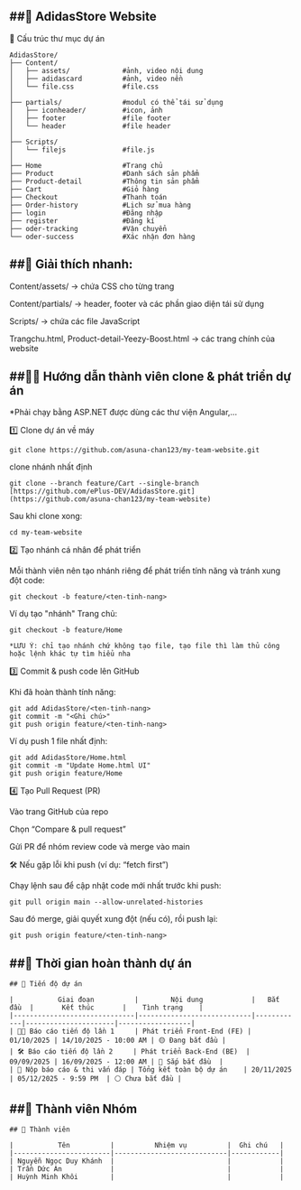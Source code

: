 ##🏪 AdidasStore Website
---
📁 Cấu trúc thư mục dự án
```
AdidasStore/
├── Content/
│   ├── assets/             #ảnh, video nội dung
│   ├── adidascard          #ảnh, video nền
│   └── file.css            #file.css
│        
├── partials/               #modul có thể tái sử dụng
│   ├── iconheader/         #icon, ảnh
│   ├── footer              #file footer
│   └── header              #file header
│ 
├── Scripts/
│   └── filejs              #file.js
│
├── Home                    #Trang chủ
├── Product                 #Danh sách sản phẩm
├── Product-detail          #Thông tin sản phẩm       
├── Cart                    #Giỏ hàng
├── Checkout                #Thanh toán
├── Order-history           #Lịch sử mua hàng
├── login                   #Đăng nhập
├── register                #Đăng kí
├── oder-tracking           #Vận chuyển
└── oder-success            #Xác nhận đơn hàng

```

##📌 Giải thích nhanh:
---
Content/assets/ → chứa CSS cho từng trang

Content/partials/ → header, footer và các phần giao diện tái sử dụng

Scripts/ → chứa các file JavaScript

Trangchu.html, Product-detail-Yeezy-Boost.html → các trang chính của website

##👩‍💻 Hướng dẫn thành viên clone & phát triển dự án
---

*Phải chạy bằng ASP.NET được dùng các thư viện Angular,...

1️⃣ Clone dự án về máy
```
git clone https://github.com/asuna-chan123/my-team-website.git
```

clone nhánh nhất định
```
git clone --branch feature/Cart --single-branch [https://github.com/ePlus-DEV/AdidasStore.git](https://github.com/asuna-chan123/my-team-website)
```

Sau khi clone xong:
```
cd my-team-website
```
2️⃣ Tạo nhánh cá nhân để phát triển

Mỗi thành viên nên tạo nhánh riêng để phát triển tính năng và tránh xung đột code:
```
git checkout -b feature/<ten-tinh-nang>
```

Ví dụ tạo "nhánh" Trang chủ:
```
git checkout -b feature/Home
```
```
*LƯU Ý: chỉ tạo nhánh chứ không tạo file, tạo file thì làm thủ công hoặc lệnh khác tự tìm hiểu nha
```

3️⃣ Commit & push code lên GitHub

Khi đã hoàn thành tính năng:

```
git add AdidasStore/<ten-tinh-nang>
git commit -m "<Ghi chú>"
git push origin feature/<ten-tinh-nang>
```
Ví dụ push 1 file nhất định:
```
git add AdidasStore/Home.html
git commit -m "Update Home.html UI"
git push origin feature/Home
```
4️⃣ Tạo Pull Request (PR)

Vào trang GitHub của repo

Chọn “Compare & pull request”

Gửi PR để nhóm review code và merge vào main

🛠️ Nếu gặp lỗi khi push (ví dụ: “fetch first”)

Chạy lệnh sau để cập nhật code mới nhất trước khi push:
```
git pull origin main --allow-unrelated-histories
```

Sau đó merge, giải quyết xung đột (nếu có), rồi push lại:
```
git push origin feature/<ten-tinh-nang>
```
##📅 Thời gian hoàn thành dự án
---
```
## 📅 Tiến độ dự án

|           Giai đoạn          |        Nội dung            |   Bắt đầu  |       Kết thúc       |    Tình trạng    |
|------------------------------|----------------------------|------------|----------------------|------------------|
| 🧑‍💻 Báo cáo tiến độ lần 1     | Phát triển Front-End (FE) | 01/10/2025 | 14/10/2025 - 10:00 AM | 🟡 Đang bắt đầu |
| 🛠️ Báo cáo tiến độ lần 2     | Phát triển Back-End (BE)  | 09/09/2025 | 16/09/2025 - 12:00 AM | 🔵 Sắp bắt đầu  |
| 📄 Nộp báo cáo & thi vấn đáp | Tổng kết toàn bộ dự án    | 20/11/2025 | 05/12/2025 - 9:59 PM  | ⚪ Chưa bắt đầu |

```
##👥 Thành viên Nhóm
---
```
## 👥 Thành viên

|           Tên          |          Nhiệm vụ          |  Ghi chú   |
|------------------------|----------------------------|------------|
| Nguyễn Ngọc Duy Khánh  |                            |            | 
| Trần Dức An            |                            |            | 
| Huỳnh Minh Khôi        |                            |            | 


```
